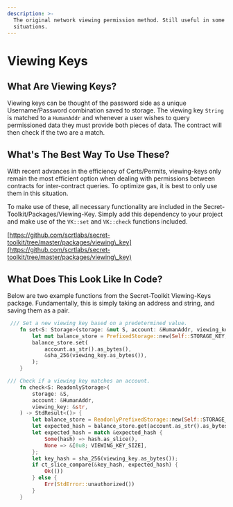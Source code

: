 ```yaml
---
description: >-
  The original network viewing permission method. Still useful in some
  situations.
---
```


# Viewing Keys

## What Are Viewing Keys?

Viewing keys can be thought of the password side as a unique Username/Password combination saved to storage. The viewing key `String` is matched to a `HumanAddr` and whenever a user wishes to query permissioned data they must provide both pieces of data. The contract will then check if the two are a match.

## What's The Best Way To Use These?

With recent advances in the efficiency of Certs/Permits, viewing-keys only remain the most efficient option when dealing with permissions between contracts for inter-contract queries. To optimize gas, it is best to only use them in this situation.

To make use of these, all necessary functionality are included in the Secret-Toolkit/Packages/Viewing-Key. Simply add this dependency to your project and make use of the `VK::set` and `VK::check` functions included.

[https://github.com/scrtlabs/secret-toolkit/tree/master/packages/viewing\_key](https://github.com/scrtlabs/secret-toolkit/tree/master/packages/viewing\_key)

## What Does This Look Like In Code?

Below are two example functions from the Secret-Toolkit Viewing-Keys package. Fundamentally, this is simply taking an address and string, and saving them as a pair.

```rust
 /// Set a new viewing key based on a predetermined value.
    fn set<S: Storage>(storage: &mut S, account: &HumanAddr, viewing_key: &str) {
        let mut balance_store = PrefixedStorage::new(Self::STORAGE_KEY, storage);
        balance_store.set(
            account.as_str().as_bytes(),
            &sha_256(viewing_key.as_bytes()),
        );
    }
```

```rust
/// Check if a viewing key matches an account.
    fn check<S: ReadonlyStorage>(
        storage: &S,
        account: &HumanAddr,
        viewing_key: &str,
    ) -> StdResult<()> {
        let balance_store = ReadonlyPrefixedStorage::new(Self::STORAGE_KEY, storage);
        let expected_hash = balance_store.get(account.as_str().as_bytes());
        let expected_hash = match &expected_hash {
            Some(hash) => hash.as_slice(),
            None => &[0u8; VIEWING_KEY_SIZE],
        };
        let key_hash = sha_256(viewing_key.as_bytes());
        if ct_slice_compare(&key_hash, expected_hash) {
            Ok(())
        } else {
            Err(StdError::unauthorized())
        }
    }
```
